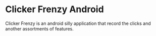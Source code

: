 # Clicker Frenzy Android

Clicker Frenzy is an android silly application that record the clicks and another assortments of features.




